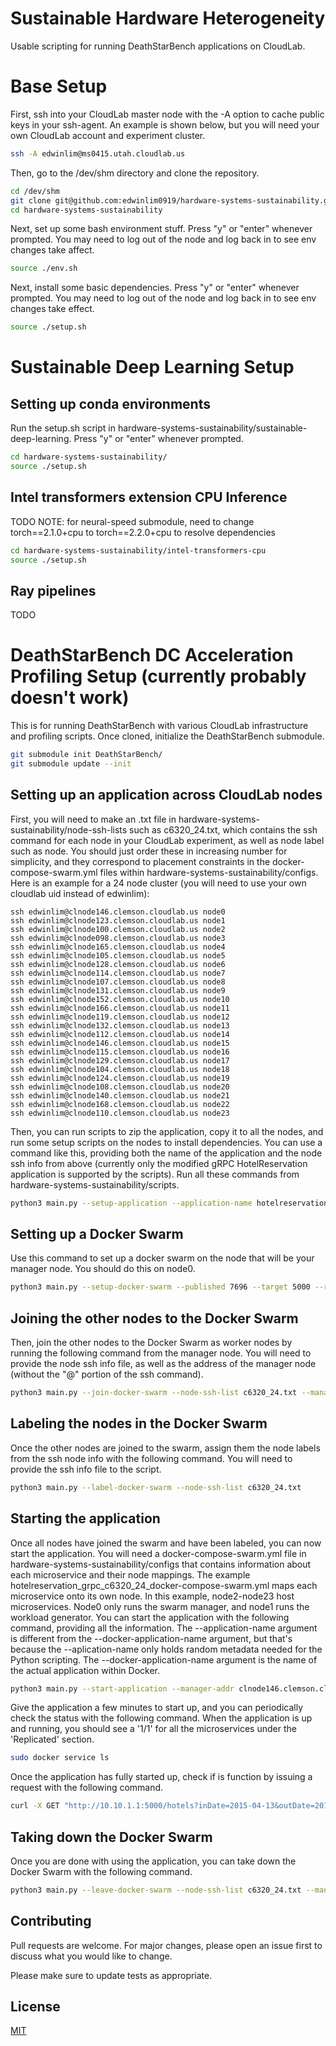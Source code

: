 # Sustainable Hardware Heterogeneity
Usable scripting for running DeathStarBench applications on CloudLab.

# Base Setup
First, ssh into your CloudLab master node with the -A option to cache public keys in your ssh-agent. An example is shown below, but you will need your own CloudLab account and experiment cluster.
```bash
ssh -A edwinlim@ms0415.utah.cloudlab.us
```

Then, go to the /dev/shm directory and clone the repository.
```bash
cd /dev/shm
git clone git@github.com:edwinlim0919/hardware-systems-sustainability.git
cd hardware-systems-sustainability
```

Next, set up some bash environment stuff.
Press "y" or "enter" whenever prompted.
You may need to log out of the node and log back in to see env changes take affect.
```bash
source ./env.sh
```

Next, install some basic dependencies.
Press "y" or "enter" whenever prompted.
You may need to log out of the node and log back in to see env changes take effect.
```bash
source ./setup.sh
```

# Sustainable Deep Learning Setup
## Setting up conda environments
Run the setup.sh script in hardware-systems-sustainability/sustainable-deep-learning.
Press "y" or "enter" whenever prompted.
```bash
cd hardware-systems-sustainability/
source ./setup.sh
```

## Intel transformers extension CPU Inference
TODO
NOTE: for neural-speed submodule, need to change torch==2.1.0+cpu to torch==2.2.0+cpu to resolve dependencies
```bash
cd hardware-systems-sustainability/intel-transformers-cpu
source ./setup.sh
```

## Ray pipelines
TODO

# DeathStarBench DC Acceleration Profiling Setup (currently probably doesn't work)
This is for running DeathStarBench with various CloudLab infrastructure and profiling scripts.
Once cloned, initialize the DeathStarBench submodule.
```bash
git submodule init DeathStarBench/
git submodule update --init
```

## Setting up an application across CloudLab nodes
First, you will need to make an .txt file in hardware-systems-sustainability/node-ssh-lists such as c6320_24.txt, which contains the ssh command for each node in your CloudLab experiment, as well as node label such as node<x>. You should just order these in increasing number for simplicity, and they correspond to placement constraints in the docker-compose-swarm.yml files within hardware-systems-sustainability/configs. Here is an example for a 24 node cluster (you will need to use your own cloudlab uid instead of edwinlim):
```
ssh edwinlim@clnode146.clemson.cloudlab.us node0
ssh edwinlim@clnode123.clemson.cloudlab.us node1
ssh edwinlim@clnode100.clemson.cloudlab.us node2
ssh edwinlim@clnode098.clemson.cloudlab.us node3
ssh edwinlim@clnode165.clemson.cloudlab.us node4
ssh edwinlim@clnode105.clemson.cloudlab.us node5
ssh edwinlim@clnode128.clemson.cloudlab.us node6
ssh edwinlim@clnode114.clemson.cloudlab.us node7
ssh edwinlim@clnode107.clemson.cloudlab.us node8
ssh edwinlim@clnode131.clemson.cloudlab.us node9
ssh edwinlim@clnode152.clemson.cloudlab.us node10
ssh edwinlim@clnode166.clemson.cloudlab.us node11
ssh edwinlim@clnode119.clemson.cloudlab.us node12
ssh edwinlim@clnode132.clemson.cloudlab.us node13
ssh edwinlim@clnode112.clemson.cloudlab.us node14
ssh edwinlim@clnode146.clemson.cloudlab.us node15
ssh edwinlim@clnode115.clemson.cloudlab.us node16
ssh edwinlim@clnode129.clemson.cloudlab.us node17
ssh edwinlim@clnode104.clemson.cloudlab.us node18
ssh edwinlim@clnode124.clemson.cloudlab.us node19
ssh edwinlim@clnode108.clemson.cloudlab.us node20
ssh edwinlim@clnode140.clemson.cloudlab.us node21
ssh edwinlim@clnode168.clemson.cloudlab.us node22
ssh edwinlim@clnode110.clemson.cloudlab.us node23
```

Then, you can run scripts to zip the application, copy it to all the nodes, and run some setup scripts on the nodes to install dependencies. You can use a command like this, providing both the name of the application and the node ssh info from above (currently only the modified gRPC HotelReservation application is supported by the scripts). Run all these commands from hardware-systems-sustainability/scripts.
```bash
python3 main.py --setup-application --application-name hotelreservation_grpc --node-ssh-list c6320_24.txt
```

## Setting up a Docker Swarm
Use this command to set up a docker swarm on the node that will be your manager node. You should do this on node0.
```bash
python3 main.py --setup-docker-swarm --published 7696 --target 5000 --registry 2
```

## Joining the other nodes to the Docker Swarm
Then, join the other nodes to the Docker Swarm as worker nodes by running the following command from the manager node. You will need to provide the node ssh info file, as well as the address of the manager node (without the "<uid>@" portion of the ssh command).
```bash
python3 main.py --join-docker-swarm --node-ssh-list c6320_24.txt --manager-addr clnode146.clemson.cloudlab.us
```

## Labeling the nodes in the Docker Swarm
Once the other nodes are joined to the swarm, assign them the node<x> labels from the ssh node info with the following command. You will need to provide the ssh info file to the script.
```bash
python3 main.py --label-docker-swarm --node-ssh-list c6320_24.txt
```

## Starting the application
Once all nodes have joined the swarm and have been labeled, you can now start the application. You will need a docker-compose-swarm.yml file in hardware-systems-sustainability/configs that contains information about each microservice and their node mappings. The example hotelreservation_grpc_c6320_24_docker-compose-swarm.yml maps each microservice onto its own node. In this example, node2-node23 host microservices. Node0 only runs the swarm manager, and node1 runs the workload generator. You can start the application with the following command, providing all the information. The --application-name argument is different from the --docker-application-name argument, but that's because the --aplication-name only holds random metadata needed for the Python scripting. The --docker-application-name argument is the name of the actual application within Docker.
```bash
python3 main.py --start-application --manager-addr clnode146.clemson.cloudlab.us --application-name hotelreservation_grpc --docker-application-name hotelReservation --swarm-yml-name hotelreservation_grpc_c6320_24_docker-compose-swarm.yml
```
Give the application a few minutes to start up, and you can periodically check the status with the following command. When the application is up and running, you should see a '1/1' for all the microservices under the 'Replicated' section.
```bash
sudo docker service ls
```
Once the application has fully started up, check if is function by issuing a request with the following command.
```bash
curl -X GET "http://10.10.1.1:5000/hotels?inDate=2015-04-13&outDate=2015-04-15&lat=64.83538&lon=-147.8233"
```

## Taking down the Docker Swarm
Once you are done with using the application, you can take down the Docker Swarm with the following command.
```bash
python3 main.py --leave-docker-swarm --node-ssh-list c6320_24.txt --manager-addr clnode146.clemson.cloudlab.us
```

## Contributing

Pull requests are welcome. For major changes, please open an issue first
to discuss what you would like to change.

Please make sure to update tests as appropriate.

## License

[MIT](https://choosealicense.com/licenses/mit/)
